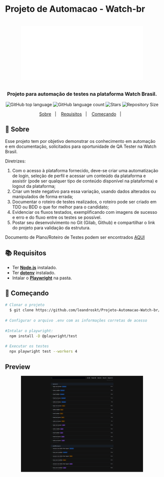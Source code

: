 # Projeto de Automacao - Watch-br
<h1 align="center">
  <p align="center">
    <img alt="Whatch" src="./assets/LOGO_WATCH.png" width="400px" />
  </p>

  <h3 align="center">
    Projeto para automação de testes na plataforma Watch Brasil.
  </h3>
  <p align="center">
     <img alt="GitHub top language" src="https://img.shields.io/github/languages/top/leandroskt/Projeto-Automacao-Watch-br?color=1db954">
      <img alt="GitHub language count" src="https://img.shields.io/github/languages/count/leandroskt/Projeto-Automacao-Watch-br?color=1db954">
      <img alt="Stars" src="https://img.shields.io/github/stars/leandroskt/Projeto-Automacao-Watch-br?color=1db954">
      <img alt="Repository Size" src="https://img.shields.io/github/repo-size/leandroskt/Projeto-Automacao-Watch-br?color=1db954">
  </p>
</h1>

<p align="center">
  <a href="#page_with_curl-sobre">Sobre</a>&nbsp;&nbsp;&nbsp;|&nbsp;&nbsp;&nbsp;
  <a href="#books-requisitos">Requisitos</a>&nbsp;&nbsp;&nbsp;|&nbsp;&nbsp;&nbsp;
  <a href="#rocket-começando">Começando</a>&nbsp;&nbsp;&nbsp;|&nbsp;&nbsp;&nbsp;
</p>

## :page_with_curl: Sobre

Esse projeto tem por objetivo demonstrar os conhecimento em automação e em documentação, solicitados para oportunidade de QA Tester na Watch Brasil.

Diretrizes:
1. Com o acesso à plataforma fornecido, deve-se criar uma automatização de login, seleção de perfil e acessar um conteúdo da plataforma e assistir (pode ser qualquer tipo de conteúdo disponível na plataforma) e logout da plataforma;
1. Criar um teste negativo para essa variação, usando dados alterados ou manipulados de forma errada;
1. Documentar o roteiro de testes realizados, o roteiro pode ser criado em TDD ou BDD o que for melhor para o candidato;
1. Evidenciar os fluxos testados, exemplificando com imagens de sucesso e erro e do fluxo entre os testes se possível.
1. Postar seu desenvolvimento no Git (Gilab, Github) e compartilhar o link do projeto para validação da estrutura.

Documento de Plano/Roteiro de Testes podem ser encontrados <a href="./features/">AQUI</a>

## :books: Requisitos

- Ter [**Node.js**](https://nodejs.org/en/) instalado.
- Ter [**dotenv**](https://github.com/motdotla/dotenv) instalado.
- Intalar o [**Playwright**](https://playwright.dev/) na pasta.

## :rocket: Começando

```bash
# Clonar o projeto
  $ git clone https://github.com/leandroskt/Projeto-Automacao-Watch-br/

# Configurar o arquivo .env com as informações corretas de acesso

#Intalar o playwright:
  npm install -D @playwright/test

# Executar os testes
  npx playwright test --workers 4
```

## Preview
<p align="center">
    <img alt="Preview" src="./assets/preview.png" width="400px" />
</p>
